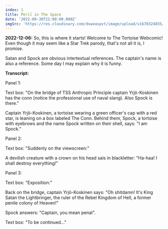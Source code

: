 ```yaml
---
index: 1
title: Peril in The Space
date: '2022-09-30T21:00:00.000Z'
imgSrc: 'https://res.cloudinary.com/dvweaspvt/image/upload/v1670324835/1_eqeo6r.png'
---
```


**2022-12-06:** So, this is where it starts! Welcome to The Tortoise Webcomic! Even though it may seem like a Star Trek parody, that's not all it is, I promise.

Satan and Spock are obvious intertextual references. The captain's name is also a reference. Some day I may explain why it is funny.

**Transcript:**

Panel 1:

Text box: "On the bridge of TSS Anthropic Principle captain Yrjö-Koskinen has the conn (notice the professional use of naval slang). Also Spock is there."

Captain Yrjö-Koskinen, a tortoise wearing a green officer's cap with a red star, is leaning on a box labeled The Conn. Behind them, Spock, a tortoise with eyebrows and the name Spock written on their shell, says: "I am Spock."

Panel 2:

Text box: "Suddenly on the viewscreen:"

A devilish creature with a crown on his head sais in blackletter: "Ha-haa! I shall destroy everything!"

Panel 3:

Text box: "Exposition:"

Back on the bridge, captain Yrjö-Koskinen says: "Oh shitdamn! It's King Satan the Lightbringer, the ruler of the Rebel Kingdom of Hell, a former penile colony of Heaven!"

Spock answers: "Captain, you mean penal".

Text box: "To be continued..."
